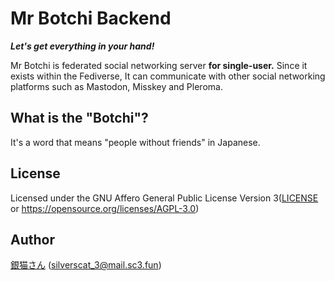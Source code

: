 Mr Botchi Backend
===
***Let's get everything in your hand!***

Mr Botchi is federated social networking server **for single-user.** Since it exists within the Fediverse, It can communicate with other social networking platforms such as Mastodon, Misskey and Pleroma.

## What is the "Botchi"?
It's a word that means "people without friends" in Japanese.

## License
Licensed under the GNU Affero General Public License Version 3([LICENSE](./LICENSE) or https://opensource.org/licenses/AGPL-3.0)

## Author
[銀猫さん](https://www.sc3.fun) (<silverscat_3@mail.sc3.fun>)
